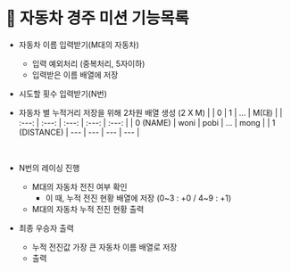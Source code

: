 # 📝 자동차 경주 미션 기능목록

- 자동차 이름 입력받기(M대의 자동차)
  - 입력 예외처리 (중복처리, 5자이하)
  - 입력받은 이름 배열에 저장

- 시도할 횟수 입력받기(N번)

- 자동차 별 누적거리 저장을 위해 2차원 배열 생성 (2 X M)
  |  | 0 | 1 | ... | M(대) |
  | :---: | :---: | :---: | :---: | :---: |
  | 0 (NAME)  | woni | pobi | ... | mong |
  | 1 (DISTANCE) | --- | --- | --- | --- |

<br>

- N번의 레이싱 진행
  - M대의 자동차 전진 여부 확인
    - 이 때, 누적 전진 현황 배열에 저장 (0~3 : +0 / 4~9 : +1)
  - M대의 자동차 누적 전진 현황 출력

- 최종 우승자 출력
  - 누적 전진값 가장 큰 자동차 이름 배열로 저장
  - 출력